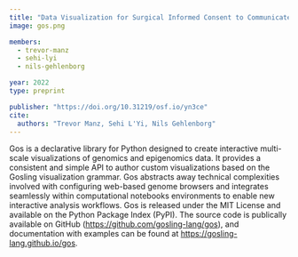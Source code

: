 ```yaml
---
title: "Data Visualization for Surgical Informed Consent to Communicate Personalized Risks and Patient Preferences"
image: gos.png

members:
  - trevor-manz
  - sehi-lyi
  - nils-gehlenborg

year: 2022
type: preprint

publisher: "https://doi.org/10.31219/osf.io/yn3ce"
cite:
  authors: "Trevor Manz, Sehi L'Yi, Nils Gehlenborg"
---
```

Gos is a declarative library for Python designed to create interactive multi-scale visualizations of genomics and epigenomics data. It provides a consistent and simple API to author custom visualizations based on the Gosling visualization grammar. Gos abstracts away technical complexities involved with configuring web-based genome browsers and integrates seamlessly within computational notebooks environments to enable new interactive analysis workflows.
Gos is released under the MIT License and available on the Python Package Index (PyPI). The source code is publically available on GitHub (https://github.com/gosling-lang/gos), and documentation with examples can be found at https://gosling-lang.github.io/gos.
